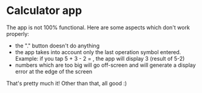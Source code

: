 # Calculator app

The app is not 100% functional. Here are some aspects which don't work properly: 
- the "." button doesn't do anything
- the app takes into account only the last operation symbol entered. Example: if you tap 5 + 3 - 2 = , the app will display 3 (result of 5-2)
- numbers which are too big will go off-screen and will generate a display error at the edge of the screen

That's pretty much it! Other than that, all good :)
